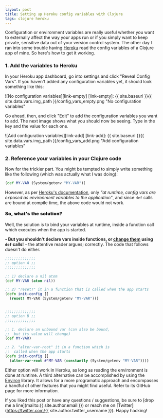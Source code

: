 ```yaml
---
layout: post
title: Setting up Heroku config variables with Clojure
tags: clojure heroku
---
```


Configuration or environment variables are really useful whether you want to externally affect the way your apps run or if you simply want to keep private, sensitive data out of your version control system. The other day I ran into some trouble having [Heroku](https://www.heroku.com/) read the config variables of a Clojure app of mine. So here's how to get it working.

<!--more-->

### 1. Add the variables to Heroku

In your Heroku app dashboard, go into settings and click "Reveal Config Vars". If you haven't added any configuration variables yet, it should look something like this:

![No configuration variables][link-empty]
[link-empty]: {{ site.baseurl }}{{ site.data.vars.img_path }}/config_vars_empty.png "No configuration variables"

Go ahead, then, and click "Edit" to add the configuration variables you want to add. The next image shows what you should now be seeing. Type in the key and the value for each one.

![Add configuration variables][link-add]
[link-add]: {{ site.baseurl }}{{ site.data.vars.img_path }}/config_vars_add.png "Add configuration variables"

### 2. Reference your variables in your Clojure code

Now for the trickier part. You might be tempted to simply write something like the following (which was actually what I was doing):

```Clojure
(def MY-VAR (System/getenv "MY-VAR"))
```
However, as per [Heroku's documentation](https://devcenter.heroku.com/articles/getting-started-with-clojure#define-config-vars), only *"at runtime, config vars are exposed as environment variables to the application"*, and since `def` calls are bound at compile time, the above code would not work.

<h4 style="text-shadow: 1px 0 #000;letter-spacing: 1px;"> So, what's the solution?</h4>

Well, the solution is to bind your variables at runtime, inside a function call which executes when the app is started.

**- But you shouldn't declare vars inside functions, or [change them](https://github.com/bbatsov/clojure-style-guide#alter-var) using `def` calls!** - the attentive reader argues; correctly. The code that follows doesn't do either.

```Clojure
;;;;;;;;;;;;;;
;; option A ;;
;;;;;;;;;;;;;;

;; 1) declare a nil atom
(def MY-VAR (atom nil))

;; 2) "reset!" it in a function that is called when the app starts
(defn init-config []
  (reset! MY-VAR (System/getenv "MY-VAR")))


;;;;;;;;;;;;;;
;; option B ;;
;;;;;;;;;;;;;;

;; 1. declare an unbound var (can also be bound,
;;  but its value will change)
(def MY-VAR)

;; 2. "alter-var-root" it in a function which is
;;  called when the app starts
(defn init-config []
  (alter-var-root #'MY-VAR (constantly (System/getenv "MY-VAR"))))
```

Either option will work in Heroku, as long as reading the environment is done at runtime. A third alternative can be accomplished by using the [Environ](https://github.com/weavejester/environ) library. It allows for a more programatic approach and encompasses a handful of other features that you might find useful. Refer to its GitHub page for more information.

If you liked this post or have any questions / suggestions, be sure to [drop me a line](mailto:{{ site.author.email }}) or reach me on [Twitter](https://twitter.com/{{ site.author.twitter_username }}). Happy hacking!

